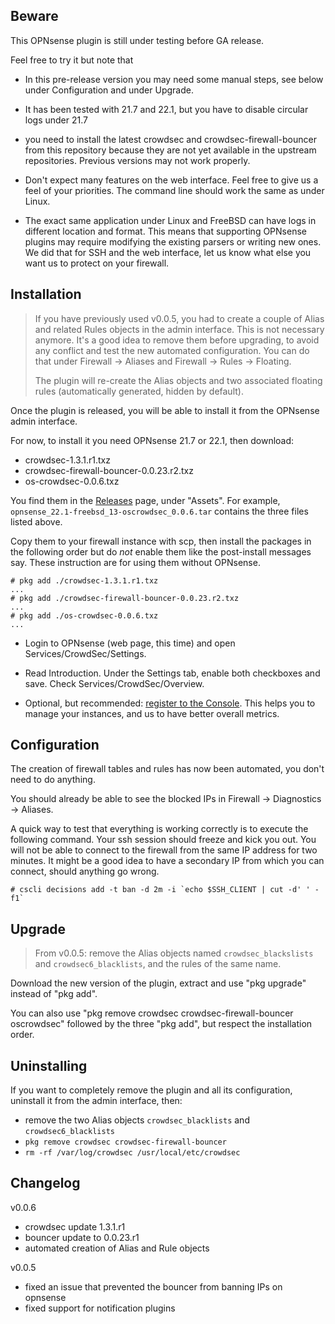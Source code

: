 
Beware
------

This OPNsense plugin is still under testing before GA release.

Feel free to try it but note that

 * In this pre-release version you may need some manual steps, see below under Configuration
   and under Upgrade.

 * It has been tested with 21.7 and 22.1, but you have to disable circular logs under 21.7

 * you need to install the latest crowdsec and crowdsec-firewall-bouncer from
   this repository because they are not yet available in the upstream
   repositories. Previous versions may not work properly.

 * Don't expect many features on the web interface. Feel free to give us a feel
   of your priorities. The command line should work the same as under Linux.

 * The exact same application under Linux and FreeBSD can have logs in
   different location and format. This means that supporting OPNsense plugins
   may require modifying the existing parsers or writing new ones. We did that
   for SSH and the web interface, let us know what else you want us to protect
   on your firewall.


Installation
------------

> If you have previously used v0.0.5, you had to create a couple of Alias and
> related Rules objects in the admin interface. This is not necessary anymore.
> It's a good idea to remove them before upgrading, to avoid any conflict and
> test the new automated configuration. You can do that under Firewall -> Aliases
> and Firewall -> Rules -> Floating.
>
> The plugin will re-create the Alias objects and two associated floating rules
> (automatically generated, hidden by default).

Once the plugin is released, you will be able to install it from the OPNsense admin interface.

For now, to install it you need OPNsense 21.7 or 22.1, then download:

 * crowdsec-1.3.1.r1.txz
 * crowdsec-firewall-bouncer-0.0.23.r2.txz
 * os-crowdsec-0.0.6.txz

You find them in the
[Releases](https://github.com/crowdsecurity/opnsense-plugin-crowdsec/releases)
page, under "Assets". For example, `opnsense_22.1-freebsd_13-oscrowdsec_0.0.6.tar` contains
the three files listed above.

Copy them to your firewall instance with scp, then install the packages in the
following order but do *not* enable them like the post-install messages say.
These instruction are for using them without OPNsense.

```
# pkg add ./crowdsec-1.3.1.r1.txz
...
# pkg add ./crowdsec-firewall-bouncer-0.0.23.r2.txz
...
# pkg add ./os-crowdsec-0.0.6.txz
...
```

 * Login to OPNsense (web page, this time) and open Services/CrowdSec/Settings.

 * Read Introduction. Under the Settings tab, enable both checkboxes and save. Check Services/CrowdSec/Overview.

 * Optional, but recommended: [register to the Console](https://app.crowdsec.net/).
   This helps you to manage your instances, and us to have better overall metrics.


Configuration
-------------

The creation of firewall tables and rules has now been automated, you don't need
to do anything.

You should already be able to see the blocked IPs in Firewall -> Diagnostics -> Aliases.

A quick way to test that everything is working correctly is to execute the
following command. Your ssh session should freeze and kick you out. You will
not be able to connect to the firewall from the same IP address for two
minutes. It might be a good idea to have a secondary IP from which you can
connect, should anything go wrong.

```
# cscli decisions add -t ban -d 2m -i `echo $SSH_CLIENT | cut -d' ' -f1`
```


Upgrade
-------

> From v0.0.5: remove the Alias objects named `crowdsec_blackslists` and
> `crowdsec6_blacklists`, and the rules of the same name.

Download the new version of the plugin, extract and use "pkg upgrade" instead of "pkg add".

You can also use "pkg remove crowdsec crowdsec-firewall-bouncer oscrowdsec"
followed by the three "pkg add", but respect the installation order.


Uninstalling
------------

If you want to completely remove the plugin and all its configuration, uninstall
it from the admin interface, then:

 - remove the two Alias objects `crowdsec_blacklists` and `crowdsec6_blacklists`
 - `pkg remove crowdsec crowdsec-firewall-bouncer`
 - `rm -rf /var/log/crowdsec /usr/local/etc/crowdsec`


Changelog
---------

v0.0.6

 - crowdsec update 1.3.1.r1
 - bouncer update to 0.0.23.r1
 - automated creation of Alias and Rule objects

v0.0.5

 - fixed an issue that prevented the bouncer from banning IPs on opnsense
 - fixed support for notification plugins

